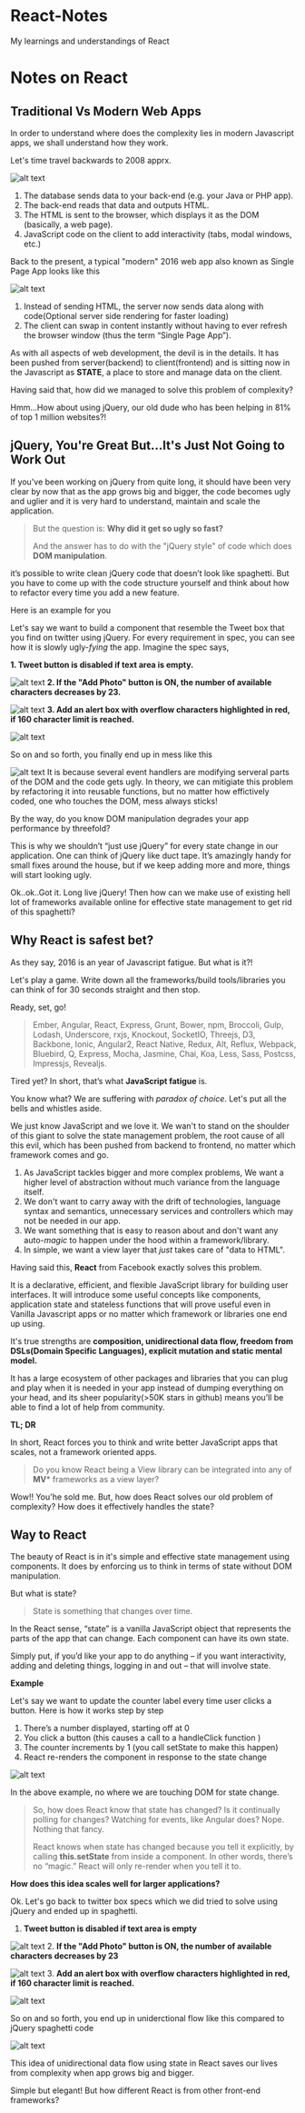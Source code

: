 # React-Notes
My learnings and understandings of React

Notes on React
============
Traditional Vs Modern Web Apps
------------------------------

In order to understand where does the complexity lies in modern Javascript apps, we shall understand how they work.

Let's time travel backwards to 2008 apprx.

![alt text](./Assets/TraditionalWebApp.png "TraditionalWebApp")

1. The database sends data to your back-end (e.g. your Java or PHP app).
2. The back-end reads that data and outputs HTML.
3. The HTML is sent to the browser, which displays it as the DOM (basically, a web page).
4. JavaScript code on the client to add interactivity (tabs, modal windows, etc.)

Back to the present, a typical "modern" 2016 web app also known as Single Page App looks like this

![alt text](./Assets/ModernWebApp.png "ModernWebApp")

1. Instead of sending HTML, the server now sends data along with code(Optional server side rendering for faster loading)
2. The client can swap in content instantly without having to ever refresh the browser window (thus the term “Single Page App”).

As with all aspects of web development, the devil is in the details. It has been pushed from server(backend) to client(frontend) and is sitting now in the Javascript as **STATE**, a place to store and manage data on the client.

Having said that, how did we managed to solve this problem of complexity?

Hmm...How about using jQuery, our old dude who has been helping in 81% of top 1 million websites?!


jQuery, You're Great But...It's Just Not Going to Work Out
---------------------------------------
If you've been working on jQuery from quite long, it should have been very clear by now that as the app grows big and bigger,
the code becomes ugly and uglier and it is very hard to understand, maintain and scale the application.

>But the question is: **Why did it get so ugly so fast?**
>
>And the answer has to do with the "jQuery style" of code which does **DOM manipulation**.

it’s possible to write clean jQuery code that doesn’t look like spaghetti. But you have to come up with the code structure yourself and think about how to refactor every time you add a new feature.

Here is an example for you

Let's say we want to build a component that resemble the Tweet box that you find on twitter using jQuery. For every requirement in spec, you can see how it is slowly ugly-*fying* the app. 
Imagine the spec says,

**1. Tweet button is disabled if text area is empty.**

![alt text](./Assets/jquery-style-Example.png "jQuery Style")
**2. If the "Add Photo" button is ON, the number of available characters decreases by 23.**

![alt text](./Assets/jquery-style-2.png "jQuery getting messy slowly")
**3. Add an alert box with overflow characters highlighted in red, if 160 character limit is reached.**

![alt text](./Assets/jquery-style-3.png "OMG!!")

So on and so forth, you finally end up in mess like this

![alt text](./Assets/jQuery-style-final.png "OMG!!")
It is because several event handlers are modifying serveral parts of the DOM and the code gets ugly. In theory, we can mitigiate this problem by refactoring it into reusable functions, but no matter how effictively coded, one who touches the DOM, mess always sticks! 

By the way, do you know DOM manipulation degrades your app performance by threefold?

This is why we shouldn’t “just use jQuery” for every state change in our application. One can think of jQuery like duct tape. It’s amazingly handy for small fixes around the house, but if we keep adding more and more, things will start looking ugly.


Ok..ok..Got it. Long live jQuery! Then how can we make use of existing hell lot of frameworks available online for effective state management to get rid of this spaghetti?

Why React is safest bet?
------------------------
As they say, 2016 is an year of Javascript fatigue. But what is it?!

Let's play a game.
Write down all the frameworks/build tools/libraries you can think of for 30 seconds straight and then stop.

Ready,  set,  go!

>Ember, Angular, React, Express, Grunt, Bower, npm, Broccoli, Gulp, Lodash, Underscore, rxjs, Knockout, SocketIO, Threejs, D3, Backbone, Ionic, Angular2, React Native, Redux, Alt, Reflux, Webpack, Bluebird, Q, Express, Mocha, Jasmine, Chai, Koa, Less, Sass, Postcss, Impressjs, Revealjs.

Tired yet? In short, that’s what **JavaScript fatigue** is.

You know what? We are suffering with *paradox of choice*. Let's put all the bells and whistles aside.

We just know JavaScript and we love it. We wan't to stand on the shoulder of this giant to solve the state management problem, the root cause of all this evil, which has been pushed from backend to frontend, no matter which framework comes and go. 
1. As JavaScript tackles bigger and more complex problems, We want a higher level of abstraction without much variance from the language itself.
2. We don't want to carry away with the drift of technologies, language syntax and semantics, unnecessary services and controllers which may not be needed in our app.
3. We want something that is easy to reason about and don't want any auto-*magic* to happen under the hood within a framework/library.
4. In simple, we want a view layer that *just* takes care of "data to HTML".

Having said this, **React** from Facebook exactly solves this problem.

It is a declarative, efficient, and flexible JavaScript library for building user interfaces. It will introduce some useful concepts like components, application state and stateless functions that will prove useful even in Vanilla Javascript apps or no matter which framework or libraries one end up using.

It's true strengths are **composition, unidirectional data flow, freedom from DSLs(Domain Specific Languages), explicit mutation and static mental model.**

It  has a large ecosystem of other packages and libraries that you can plug and play when it is needed in your app instead of dumping everything on your head, and its sheer popularity(>50K stars in github) means you’ll be able to find a lot of help from community.


**TL; DR**

In short, React forces you to think and write better JavaScript apps that scales, not a framework oriented apps.

>Do you know React being a View library can be integrated into any of **MV*** frameworks as a view layer?

Wow!! You'he sold me. But, how does React solves our old problem of complexity? How does it effectively handles the state?

Way to React
-------------
The beauty of React is in it's simple and effective state management using components. It does by enforcing us to think in terms of state without DOM manipulation.

But what is state?
> State is something that changes over time.

In the React sense, “state” is a vanilla JavaScript object that represents the parts of the app that can change. Each component can have its own state.

Simply put, if you’d like your app to do anything – if you want interactivity, adding and deleting things, logging in and out – that will involve state.

**Example**

Let's say we want to update the counter label every time user clicks a button. Here is how it works step by step
1. There’s a number displayed, starting off at 0
2. You click a button (this causes a call to a handleClick function )
3. The counter increments by 1 (you call setState to make this happen)
4. React re-renders the component in response to the state change

![alt text](./Assets/StateInReact.png "State in React!!")

In the above example, no where we are touching DOM for state change. 
>So, how does React know that state has changed? Is it continually polling for changes? Watching for events, like Angular does? Nope. Nothing that fancy.
>
>React knows when state has changed because you tell it explicitly, by calling **this.setState** from inside a component. In other words, there’s no “magic.” React will only re-render when you tell it to.

**How does this idea scales well for larger applications?**

Ok. Let's go back to twitter box specs which we did tried to solve using jQuery and ended up in spaghetti.

1. **Tweet button is disabled if text area is empty**

![alt text](./Assets/react-style-1.png "React style - 1!!")
2. **If the "Add Photo" button is ON, the number of available characters decreases by 23**

![alt text](./Assets/react-style-2.png "React style - 2!!")
3. **Add an alert box with overflow characters highlighted in red, if 160 character limit is reached.**

![alt text](./Assets/react-style-3.png "React style - 3!!")

So on and so forth, you end up in uniderctional flow like this compared to jQuery spaghetti code

![alt text](./Assets/jquery-style-vs-react-style.png "Jquery Vs React style!!")

This idea of unidirectional data flow using state in React saves our lives from complexity when app grows big and bigger.

Simple but elegant! But how different React is from other front-end frameworks?







 
























